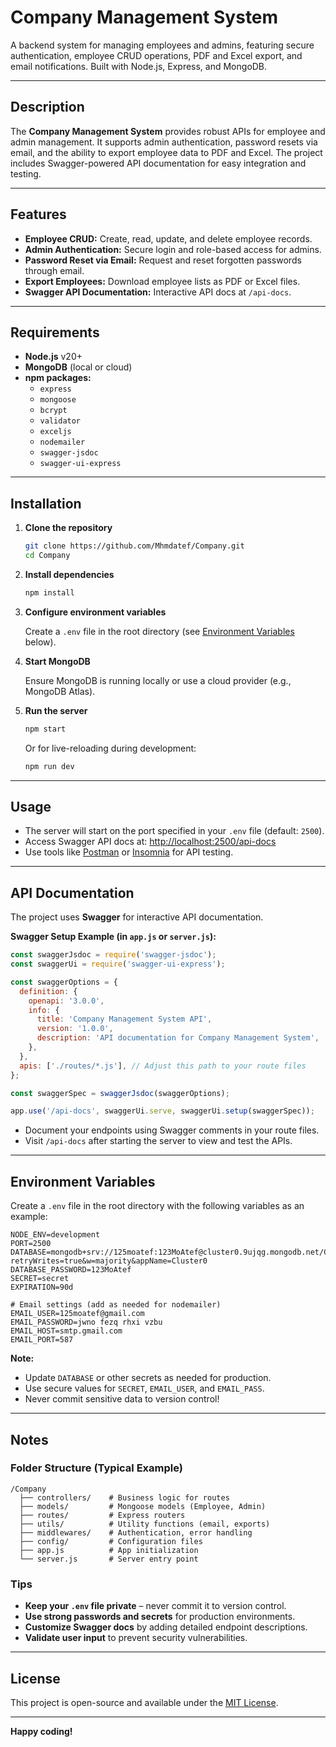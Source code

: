 # Company Management System

A backend system for managing employees and admins, featuring secure authentication, employee CRUD operations, PDF and Excel export, and email notifications. Built with Node.js, Express, and MongoDB.

---

## Description

The **Company Management System** provides robust APIs for employee and admin management. It supports admin authentication, password resets via email, and the ability to export employee data to PDF and Excel. The project includes Swagger-powered API documentation for easy integration and testing.

---

## Features

- **Employee CRUD:** Create, read, update, and delete employee records.
- **Admin Authentication:** Secure login and role-based access for admins.
- **Password Reset via Email:** Request and reset forgotten passwords through email.
- **Export Employees:** Download employee lists as PDF or Excel files.
- **Swagger API Documentation:** Interactive API docs at `/api-docs`.

---

## Requirements

- **Node.js** v20+
- **MongoDB** (local or cloud)
- **npm packages:**
  - `express`
  - `mongoose`
  - `bcrypt`
  - `validator`
  - `exceljs`
  - `nodemailer`
  - `swagger-jsdoc`
  - `swagger-ui-express`

---

## Installation

1. **Clone the repository**
   ```bash
   git clone https://github.com/Mhmdatef/Company.git
   cd Company
   ```

2. **Install dependencies**
   ```bash
   npm install
   ```

3. **Configure environment variables**

   Create a `.env` file in the root directory (see [Environment Variables](#environment-variables) below).

4. **Start MongoDB**

   Ensure MongoDB is running locally or use a cloud provider (e.g., MongoDB Atlas).

5. **Run the server**
   ```bash
   npm start
   ```
   Or for live-reloading during development:
   ```bash
   npm run dev
   ```

---

## Usage

- The server will start on the port specified in your `.env` file (default: `2500`).
- Access Swagger API docs at: [http://localhost:2500/api-docs](http://localhost:2500/api-docs)
- Use tools like [Postman](https://www.postman.com/) or [Insomnia](https://insomnia.rest/) for API testing.

---

## API Documentation

The project uses **Swagger** for interactive API documentation.

**Swagger Setup Example (in `app.js` or `server.js`):**

```js
const swaggerJsdoc = require('swagger-jsdoc');
const swaggerUi = require('swagger-ui-express');

const swaggerOptions = {
  definition: {
    openapi: '3.0.0',
    info: {
      title: 'Company Management System API',
      version: '1.0.0',
      description: 'API documentation for Company Management System',
    },
  },
  apis: ['./routes/*.js'], // Adjust this path to your route files
};

const swaggerSpec = swaggerJsdoc(swaggerOptions);

app.use('/api-docs', swaggerUi.serve, swaggerUi.setup(swaggerSpec));
```

- Document your endpoints using Swagger comments in your route files.
- Visit `/api-docs` after starting the server to view and test the APIs.

---

## Environment Variables

Create a `.env` file in the root directory with the following variables as an example:

```env
NODE_ENV=development
PORT=2500
DATABASE=mongodb+srv://125moatef:123MoAtef@cluster0.9ujqg.mongodb.net/Company?retryWrites=true&w=majority&appName=Cluster0
DATABASE_PASSWORD=123MoAtef
SECRET=secret
EXPIRATION=90d

# Email settings (add as needed for nodemailer)
EMAIL_USER=125moatef@gmail.com
EMAIL_PASSWORD=jwno fezq rhxi vzbu
EMAIL_HOST=smtp.gmail.com
EMAIL_PORT=587
```

**Note:**  
- Update `DATABASE` or other secrets as needed for production.
- Use secure values for `SECRET`, `EMAIL_USER`, and `EMAIL_PASS`.
- Never commit sensitive data to version control!

---

## Notes

### Folder Structure (Typical Example)

```
/Company
  ├── controllers/    # Business logic for routes
  ├── models/         # Mongoose models (Employee, Admin)
  ├── routes/         # Express routers
  ├── utils/          # Utility functions (email, exports)
  ├── middlewares/    # Authentication, error handling
  ├── config/         # Configuration files
  ├── app.js          # App initialization
  └── server.js       # Server entry point
```

### Tips

- **Keep your `.env` file private** – never commit it to version control.
- **Use strong passwords and secrets** for production environments.
- **Customize Swagger docs** by adding detailed endpoint descriptions.
- **Validate user input** to prevent security vulnerabilities.

---

## License

This project is open-source and available under the [MIT License](LICENSE).

---

**Happy coding!**
